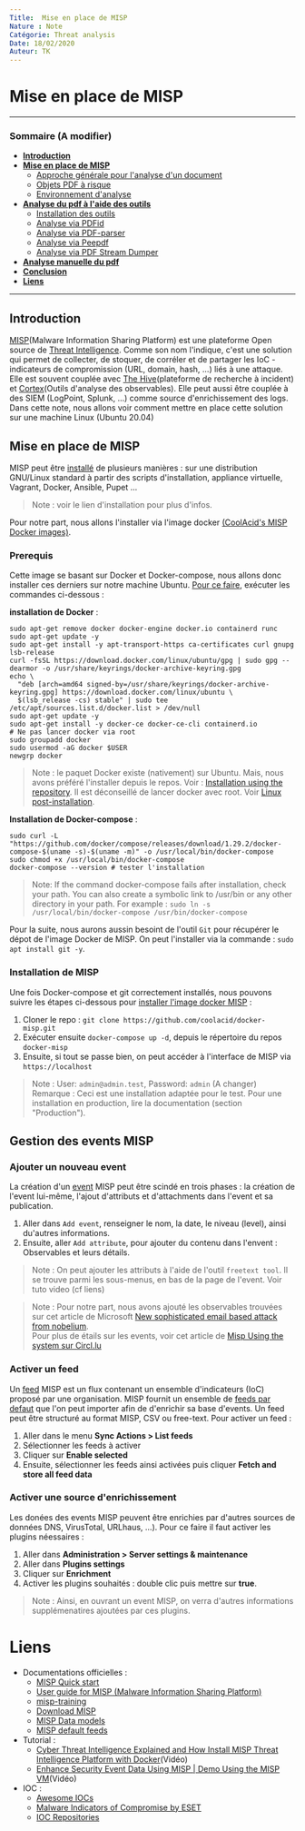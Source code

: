 ```yaml
---
Title:  Mise en place de MISP
Nature : Note
Catégorie: Threat analysis
Date: 18/02/2020
Auteur: TK
---
```



# Mise en place de MISP
---
### Sommaire (A modifier)

- **[Introduction](#Introduction)**
- **[Mise en place de MISP](#Mise-en-place-de-MSIP)**
  - [Approche générale pour l'analyse d'un document](#Approche-générale-pour-l\'analyse-d'un-document)
  - [Objets PDF à risque](#Objets-PDF-à-risque)
  - [Environnement d'analyse](#Environnement-d'analyse)
- **[Analyse du pdf à l'aide des outils](#Analyse-du-pdf-à-l\'aide-des-outils)**
  - [Installation des outils](#Installation-des-outils)
  - [Analyse via PDFid](#Analyse-via-PDFid)
  - [Analyse via PDF-parser](#Analyse-via-PDF-parser)
  - [Analyse via Peepdf](#Analyse-via-Peepdf)
  - [Analyse via PDF Stream Dumper](#Analyse-via-PDF-Stream-Dumper)
- **[Analyse manuelle du pdf](#Analyse-manuelle-du-pdf)**
- **[Conclusion](#Conclusion)**
- **[Liens](#Liens)**
---

## Introduction
[MISP](https://www.misp-project.org/)(Malware Information Sharing Platform)
est une plateforme Open source de [Threat Intelligence](https://www.kaspersky.fr/resource-center/definitions/threat-intelligence). Comme son nom l'indique, c'est une solution qui permet de collecter, de stoquer, de corréler et de partager les IoC - indicateurs de compromission (URL, domain, hash, ...) liés à une attaque. Elle est souvent couplée avec [The Hive](https://github.com/TheHive-Project/Cortex)(plateforme de recherche à incident) et [Cortex](https://github.com/TheHive-Project/Cortex)(Outils d'analyse des observables).
Elle peut aussi être couplée à des SIEM (LogPoint, Splunk, ...) comme source d'enrichissement des logs.<br>
Dans cette note, nous allons voir comment mettre en place cette solution sur une machine Linux (Ubuntu 20.04)

## Mise en place de MISP
MISP peut être [installé](https://www.misp-project.org/download/) de plusieurs manières : sur une distribution GNU/Linux standard à partir des scripts d'installation, appliance virtuelle, Vagrant, Docker, Ansible, Pupet ... 
> Note : voir le lien d'installation pour plus d'infos.

Pour notre part, nous allons l'installer via l'image docker [(CoolAcid's MISP Docker images)](https://github.com/coolacid/docker-misp). <br>

### Prerequis
Cette image se basant sur Docker et Docker-compose, nous allons donc installer ces derniers sur notre machine Ubuntu. [Pour ce faire](https://docs.docker.com/compose/install/), exécuter les commandes ci-dessous :

**installation de Docker** : <br>
```
sudo apt-get remove docker docker-engine docker.io containerd runc
sudo apt-get update -y
sudo apt-get install -y apt-transport-https ca-certificates curl gnupg lsb-release 
curl -fsSL https://download.docker.com/linux/ubuntu/gpg | sudo gpg --dearmor -o /usr/share/keyrings/docker-archive-keyring.gpg
echo \
  "deb [arch=amd64 signed-by=/usr/share/keyrings/docker-archive-keyring.gpg] https://download.docker.com/linux/ubuntu \
  $(lsb_release -cs) stable" | sudo tee /etc/apt/sources.list.d/docker.list > /dev/null
sudo apt-get update -y
sudo apt-get install -y docker-ce docker-ce-cli containerd.io
# Ne pas lancer docker via root
sudo groupadd docker
sudo usermod -aG docker $USER
newgrp docker 
```
> Note : le paquet Docker existe (nativement) sur Ubuntu. Mais, nous avons préféré l'installer depuis le repos. Voir : [Installation using the repository](https://docs.docker.com/engine/install/ubuntu/#install-using-the-repository). 
> Il est déconseillé de lancer docker avec root. Voir [Linux post-installation](https://docs.docker.com/engine/install/linux-postinstall/).



**Installation de Docker-compose** : <br>
```
sudo curl -L "https://github.com/docker/compose/releases/download/1.29.2/docker-compose-$(uname -s)-$(uname -m)" -o /usr/local/bin/docker-compose
sudo chmod +x /usr/local/bin/docker-compose
docker-compose --version # tester l'installation
```
> Note: If the command docker-compose fails after installation, check your path. You can also create a symbolic link to /usr/bin or any other directory in your path. For example : `sudo ln -s /usr/local/bin/docker-compose /usr/bin/docker-compose`

Pour la suite, nous aurons aussin besoint de l'outil `Git` pour récupérer le dépot de l'image Docker de MISP. On peut l'installer via la commande : `sudo apt install git -y`.

### Installation de MISP
Une fois Docker-compose et git correctement installés, nous pouvons suivre les étapes ci-dessous pour [installer l'image docker MISP](https://github.com/coolacid/docker-misp) :

1. Cloner le repo : `git clone https://github.com/coolacid/docker-misp.git`
2. Exécuter ensuite `docker-compose up -d`, depuis le répertoire du repos `docker-misp`
3. Ensuite, si tout se passe bien, on peut accéder à l'interface de MISP via `https://localhost`

> Note : User: ``admin@admin.test``, Password: ``admin`` (A changer)
> Remarque : Ceci est une installation adaptée pour le test. Pour une installation en production, lire la documentation (section "Production").

## Gestion des events MISP
### Ajouter un nouveau event
La création d'un [event](https://www.circl.lu/doc/misp/quick-start/) MISP peut être scindé en trois phases : la création de l'event lui-même, l'ajout d'attributs et d'attachments dans l'event et sa publication.
1. Aller dans `Add event`, renseigner le nom, la date, le niveau (level), ainsi du'autres informations.
2. Ensuite, aller `Add attribute`, pour ajouter du contenu dans l'envent : Observables et leurs détails.
> Note : On peut ajouter les attributs à l'aide de l'outil `freetext tool`. Il se trouve parmi les sous-menus, en bas de la page de l'event. Voir tuto video (cf liens)

> Note : Pour notre part, nous avons ajouté les observables trouvées sur cet article de Microsoft [New sophisticated email based attack from nobelium](https://www.microsoft.com/security/blog/2021/05/27/new-sophisticated-email-based-attack-from-nobelium/).<br>
> Pour plus de étails sur les events, voir cet article de [Misp Using the system sur Circl.lu](https://www.circl.lu/doc/misp/using-the-system/)

### Activer un feed
Un [feed](https://www.circl.lu/doc/misp/managing-feeds/) MISP est un flux contenant un ensemble d'indicateurs (IoC) proposé par une organisation. MISP fournit un ensemble de [feeds par defaut](https://www.misp-project.org/feeds/) que l'on peut importer afin de d'enrichir sa base d'events. Un feed peut être structuré au format MISP, CSV ou free-text.
Pour activer un feed :
1. Aller dans le menu **Sync Actions > List feeds**
2. Sélectionner les feeds à activer 
3. Cliquer sur **Enable selected**
4. Ensuite, sélectionner les feeds ainsi activées puis cliquer **Fetch and store all feed data**


### Activer une source d'enrichissement
Les donées des events MISP peuvent être enrichies par d'autres sources de données DNS, VirusTotal, URLhaus, ...). Pour ce faire il faut activer les plugins néessaires :
1. Aller dans **Administration > Server settings & maintenance**
2. Aller dans **Plugins settings**
3. Cliquer sur **Enrichment** 
4. Activer les plugins souhaités : double clic puis mettre sur **true**.
> Note : Ainsi, en ouvrant un event MISP, on verra d'autres informations supplémenatires ajoutées par ces plugins.


# Liens
- Documentations officielles :
  - [MISP Quick start](https://www.circl.lu/doc/misp/quick-start/)
  - [User guide for MISP (Malware Information Sharing Platform)](https://www.circl.lu/doc/misp/)
  - [misp-training](https://github.com/MISP/misp-training/blob/master/README.md)
  - [Download MISP](https://www.misp-project.org/download/)
  - [MISP Data models](https://www.misp-project.org/datamodels/)
  - [MISP default feeds](https://www.misp-project.org/feeds/)
- Tutorial :
    - [Cyber Threat Intelligence Explained and How Install MISP Threat Intelligence Platform with Docker](https://www.youtube.com/watch?v=Oq8thVrNqGw)(Vidéo)
    - [Enhance Security Event Data Using MISP | Demo Using the MISP VM](https://www.youtube.com/watch?v=3sWmm2km9LA)(Vidéo)
- IOC :
  - [Awesome IOCs](https://github.com/sroberts/awesome-iocs)
  - [Malware Indicators of Compromise by ESET](https://github.com/eset/malware-ioc)
  - [IOC Repositories](http://www.covert.io/threat-intelligence/)